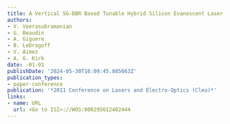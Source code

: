 ```yaml
---
title: A Vertical SG-DBR Based Tunable Hybrid Silicon Evanescent Laser
authors:
- V. Veerasubramanian
- G. Beaudin
- A. Giguere
- B. LeDrogoff
- V. Aimez
- A. G. Kirk
date: -01-01
publishDate: '2024-05-30T16:09:45.885663Z'
publication_types:
- paper-conference
publication: '*2011 Conference on Lasers and Electro-Optics (Cleo)*'
links:
- name: URL
  url: <Go to ISI>://WOS:000295612402444
---
```

